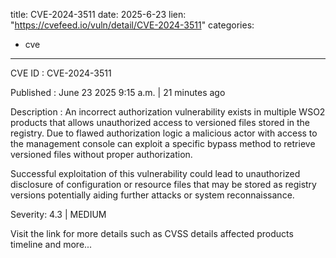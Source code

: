  
title: CVE-2024-3511
date: 2025-6-23
lien: "https://cvefeed.io/vuln/detail/CVE-2024-3511"
categories:
  - cve
---

CVE ID : CVE-2024-3511

Published :  June 23
2025
9:15 a.m. | 21 minutes ago

Description : An incorrect authorization vulnerability exists in multiple WSO2 products that allows unauthorized access to versioned files stored in the registry. Due to flawed authorization logic
a malicious actor with access to the management console can exploit a specific bypass method to retrieve versioned files without proper authorization.

Successful exploitation of this vulnerability could lead to unauthorized disclosure of configuration or resource files that may be stored as registry versions
potentially aiding further attacks or system reconnaissance.

Severity: 4.3 | MEDIUM

Visit the link for more details
such as CVSS details
affected products
timeline
and more...
